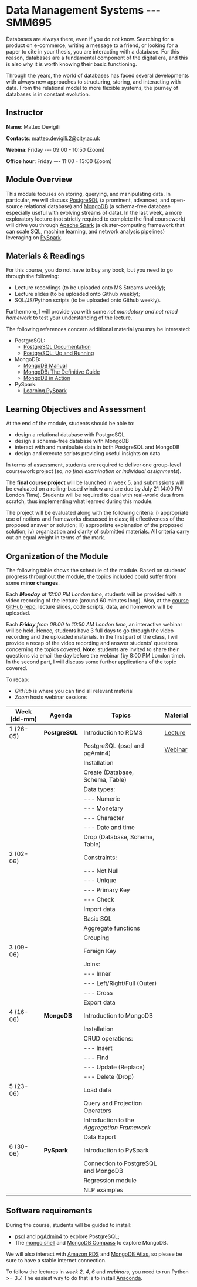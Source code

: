# Data Management Systems --- SMM695

Databases are always there, even if you do not know. Searching for a product on
e-commerce, writing a message to a friend, or looking for a paper to cite in
your thesis, you are interacting with a database. For this reason, databases are
a fundamental component of the digital era, and this is also why it is worth
knowing their basic functioning.

Through the years, the world of databases has faced several developments with
always new approaches to structuring, storing, and interacting with data. From
the relational model to more flexible systems, the journey of databases is in
constant evolution.

## Instructor

**Name**: Matteo Devigili

**Contacts**: <matteo.devigili.2@city.ac.uk>

**Webina**: Friday --- 09:00 - 10:50 (Zoom)

**Office hour**: Friday --- 11:00 - 13:00 (Zoom)

## Module Overview

This module focuses on storing, querying, and manipulating data. In
particular, we will discuss [PostgreSQL](https://www.postgresql.org) (a
prominent, advanced, and open-source relational database) and
[MongoDB](https://www.mongodb.com) (a schema-free database especially useful
with evolving streams of data). In the last week, a more exploratory lecture
(not strictly required to complete the final coursework) will drive you through
[Apache Spark](https://spark.apache.org) (a cluster-computing framework that
can scale SQL, machine learning, and network analysis pipelines) leveraging
on [PySpark](https://spark.apache.org/docs/latest/api/python/index.html#).

## Materials & Readings

For this course, you do not have to buy any book, but you need to go through
the following:

* Lecture recordings (to be uploaded onto MS Streams weekly);
* Lecture slides (to be uploaded onto Github weekly);
* SQL/JS/Python scripts (to be uploaded onto Github weekly).

Furthermore, I will provide you with some _not mandatory and not rated homework_
to test your understanding of the lecture.

The following references concern additional material you may be interested:

* PostgreSQL:
  * [PostgreSQL Documentation](https://www.postgresql.org/docs/14/index.html)
  * [PostgreSQL: Up and Running](http://shop.oreilly.com/product/0636920052715.do)
* MongoDB:
  * [MongoDB Manual](https://docs.mongodb.com/manual/)
  * [MongoDB: The Definitive Guide](http://shop.oreilly.com/product/0636920049531.do)
  * [MongoDB in Action](https://www.manning.com/books/mongodb-in-action-second-edition)
* PySpark:
  * [Learning PySpark](https://link.springer.com/book/10.1007%2F978-1-4842-4961-1)

## Learning Objectives and Assessment

At the end of the module, students should be able to:

* design a relational database with PostgreSQL
* design a schema-free database with MongoDB
* interact with and manipulate data in both PostgreSQL and MongoDB
* design and execute scripts providing useful insights on data

In terms of assessment, students are required to deliver one group-level
coursework project (so, _no final examination or individual assignments_).

The **final course project** will be launched in week 5, and submissions will
be evaluated on a rolling-based window and are due by July 21 (4:00 PM London
Time). Students will be required to deal with real-world data from scratch, thus
implementing what learned during this module.

The project will be evaluated along with the following criteria: i)
appropriate use of notions and frameworks discussed in class; ii) effectiveness
of the proposed answer or solution; iii) appropriate explanation of the proposed
solution; iv) organization and clarity of submitted materials. All criteria
carry out an equal weight in terms of the mark.

## Organization of the Module

The following table shows the schedule of the module. Based on students'
progress throughout the module, the topics included could suffer from some
**minor changes**.

Each _**Monday** at 12:00 PM London time_, students will be provided with a
video recording of the lecture (around 60 minutes long). Also, at the [course
GitHub repo](https://github.com/mattDevigili/dms-smm695), lecture slides, code
scripts, data, and homework will be  uploaded.

Each _**Friday** from 09:00 to 10:50 AM London time_, an interactive webinar
will be held. Hence, students have 3 full days to go through the video recording
and the uploaded materials. In the first part of the class, I will provide a
recap of the video recording and answer students' questions concerning the
topics covered. **Note**: students are invited to share their questions via
email the day before the webinar (by 8:00 PM London time). In the second part, I
will discuss some further applications of the topic covered.

To recap:

* _GitHub_ is where you can find all relevant material
* _Zoom_ hosts webinar sessions

| Week (dd-mm) | Agenda         | Topics                                      | Material                                                                           |
| ------------ | -------------- | ------------------------------------------- | ---------------------------------------------------------------------------------- |
| 1 (26-05)    | **PostgreSQL** | Introduction to RDMS                        | [Lecture](https://github.com/mattDevigili/dms-smm695/blob/master/week-1/week-1.md) |
|              |                | PostgreSQL (psql and pgAmin4)               | [Webinar](https://github.com/mattDevigili/dms-smm695/blob/master/week-1/webinar-1/README.md)                                                                        |
|              |                | Installation                                |                                                                                    |
|              |                | Create (Database, Schema, Table)            |                                                                                    |
|              |                | Data types:                                 |                                                                                    |
|              |                | --- Numeric                                 |                                                                                    |
|              |                | --- Monetary                                |                                                                                    |
|              |                | --- Character                               |                                                                                    |
|              |                | --- Date and time                           |                                                                                    |
|              |                | Drop (Database, Schema, Table)              |                                                                                    |
| 2 (02-06)    |                | Constraints:                                |                                                                                    |
|              |                | --- Not Null                                |                                                                                    |
|              |                | --- Unique                                  |                                                                                    |
|              |                | --- Primary Key                             |                                                                                    |
|              |                | --- Check                                   |                                                                                    |
|              |                | Import data                                 |                                                                                    |
|              |                | Basic SQL                                   |                                                                                    |
|              |                | Aggregate functions                         |                                                                                    |
|              |                | Grouping                                    |                                                                                    |
| 3 (09-06)    |                | Foreign Key                                 |                                                                                    |
|              |                | Joins:                                      |                                                                                    |
|              |                | --- Inner                                   |                                                                                    |
|              |                | --- Left/Right/Full (Outer)                 |                                                                                    |
|              |                | --- Cross                                   |                                                                                    |
|              |                | Export data                                 |                                                                                    |
| 4 (16-06)    | **MongoDB**    | Introduction to MongoDB                     |                                                                                    |
|              |                | Installation                                |                                                                                    |
|              |                | CRUD operations:                            |                                                                                    |
|              |                | --- Insert                                  |                                                                                    |
|              |                | --- Find                                    |                                                                                    |
|              |                | --- Update (Replace)                        |                                                                                    |
|              |                | --- Delete (Drop)                           |                                                                                    |
| 5 (23-06)    |                | Load data                                   |                                                                                    |
|              |                | Query and Projection Operators              |                                                                                    |
|              |                | Introduction to the _Aggregation Framework_ |                                                                                    |
|              |                | Data Export                                 |                                                                                    |
| 6 (30-06)    | **PySpark**    | Introduction to PySpark                     |                                                                                    |
|              |                | Connection to PostgreSQL and MongoDB        |                                                                                    |
|              |                | Regression module                           |                                                                                    |
|              |                | NLP examples                                |                                                                                    |

## Software requirements

During the course, students will be guided to install:

* [psql](https://www.postgresql.org/docs/14/app-psql.html) and [pgAdmin4](https://www.pgadmin.org) to explore PostgreSQL;
* The [mongo shell](https://www.mongodb.com/download-center/community) and [MongoDB Compass](https://www.mongodb.com/products/compass) to explore MongoDB.

We will also interact with [Amazon RDS](https://aws.amazon.com/rds/) and [MongoDB Atlas](https://www.mongodb.com/cloud/atlas),
so please be sure to have a stable internet connection.

To follow the lectures in _week 2, 4, 6_ and _webinars_, you need to run Python >= 3.7. The
easiest way to do that is to install [Anaconda](https://www.anaconda.com/products/individual).